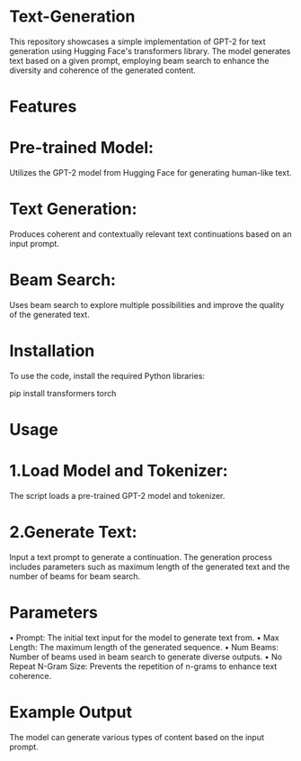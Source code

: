 # Text-Generation

This repository showcases a simple implementation of GPT-2 for text generation using Hugging Face's transformers library. The model generates text based on a given prompt, employing beam search to enhance the diversity and coherence of the generated content.

# Features

# Pre-trained Model: 

   Utilizes the GPT-2 model from Hugging Face for generating human-like text.
   
# Text Generation: 
   
   Produces coherent and contextually relevant text continuations based on an input prompt.
   
# Beam Search: 
   
   Uses beam search to explore multiple possibilities and improve the quality of the generated text.
   
# Installation

To use the code, install the required Python libraries:

pip install transformers torch

# Usage

# 1.Load Model and Tokenizer: 

  The script loads a pre-trained GPT-2 model and tokenizer.
  
# 2.Generate Text: 

  Input a text prompt to generate a continuation. The generation process includes parameters such as maximum length of the generated text and the number of beams for beam search.

# Parameters

• Prompt: The initial text input for the model to generate text from.
• Max Length: The maximum length of the generated sequence.
• Num Beams: Number of beams used in beam search to generate diverse outputs.
• No Repeat N-Gram Size: Prevents the repetition of n-grams to enhance text coherence.

# Example Output

The model can generate various types of content based on the input prompt.
